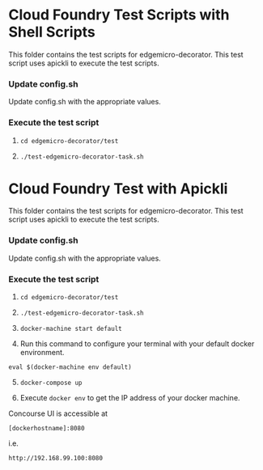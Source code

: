 # Cloud Foundry Test Scripts with Shell Scripts
This folder contains the test scripts for edgemicro-decorator.  This test script uses apickli to execute the test scripts.


### Update config.sh
Update config.sh with the appropriate values.

### Execute the test script

1. `cd edgemicro-decorator/test`

2. `./test-edgemicro-decorator-task.sh`




# Cloud Foundry Test with Apickli
This folder contains the test scripts for edgemicro-decorator.  This test script uses apickli to execute the test scripts.


### Update config.sh
Update config.sh with the appropriate values.

### Execute the test script

1. `cd edgemicro-decorator/test`

2. `./test-edgemicro-decorator-task.sh`

3. `docker-machine start default`

4. Run this command to configure your terminal with your default docker environment.
```
eval $(docker-machine env default)
```
5. `docker-compose up`

6. Execute `docker env` to get the IP address of your docker machine.

Concourse UI is accessible at
```
[dockerhostname]:8080
```
i.e.
```
http://192.168.99.100:8080
```
